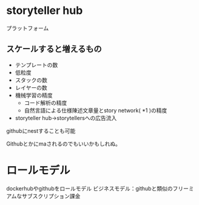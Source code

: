 # storyteller hub
プラットフォーム

## スケールすると増えるもの
* テンプレートの数
* 低粒度
* スタックの数
* レイヤーの数
* 機械学習の精度
	* コード解析の精度
	* 自然言語による仕様陳述文章量とstory network( *1 )の精度
* storyteller hub->storytellersへの広告流入

githubにnestすることも可能

Githubとかにmaされるのでもいいかもしれぬ。


# ロールモデル
dockerhubやgithubをロールモデル
ビジネスモデル：githubと類似のフリーミアムなサブスクリプション課金

